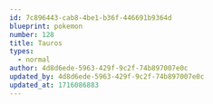 ```yaml
---
id: 7c896443-cab8-4be1-b36f-446691b9364d
blueprint: pokemon
number: 128
title: Tauros
types:
  - normal
author: 4d8d6ede-5963-429f-9c2f-74b897007e0c
updated_by: 4d8d6ede-5963-429f-9c2f-74b897007e0c
updated_at: 1716086883
---
```

